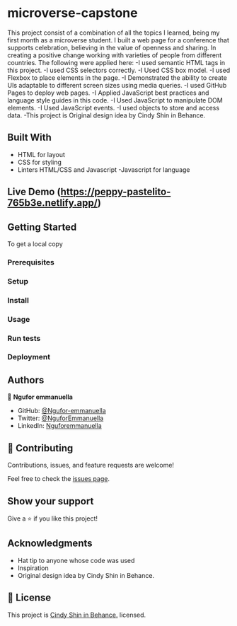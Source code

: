 # microverse-capstone
 This project consist of a combination of all the topics I learned, being my first month as a microverse student. I  built a web page for a conference that supports celebration, believing in the value of openness and sharing. In creating a positive change working with varieties of people from different countries. The following were applied here:
-I used semantic HTML tags in this project.
-I used CSS selectors correctly.
-I Used CSS box model.
-I used Flexbox to place elements in the page.
-I Demonstrated the ability to create UIs adaptable to different screen sizes using media queries.
-I used GitHub Pages to deploy web pages.
-I Applied JavaScript best practices and language style guides in this code.
-I Used JavaScript to manipulate DOM elements.
-I Used JavaScript events.
-I used objects to store and access data.
 -This project is Original design idea by Cindy Shin in Behance.
## Built With

- HTML for layout 
- CSS for styling
- Linters HTML/CSS and Javascript
-Javascript for language

## Live Demo (https://peppy-pastelito-765b3e.netlify.app/)


## Getting Started
To get a local copy

### Prerequisites

### Setup

### Install

### Usage

### Run tests

### Deployment


## Authors

👤 **Ngufor emmanuella**

- GitHub: [@Ngufor-emmanuella](https://github.com/Ngufor-emmanuella)
- Twitter: [@NguforEmmanuella](https://twitter.com/NguforEmmanuella)
- LinkedIn: [Nguforemmanuella](https://linkedin.com/in/Nguforemmanuella)


## 🤝 Contributing

Contributions, issues, and feature requests are welcome!

Feel free to check the [issues page](../../issues/).

## Show your support

Give a ⭐️ if you like this project!

## Acknowledgments

- Hat tip to anyone whose code was used
- Inspiration
- Original design idea by Cindy Shin in Behance.

## 📝 License

This project is [Cindy Shin in Behance.](https://www.behance.net/adagio07) licensed.

